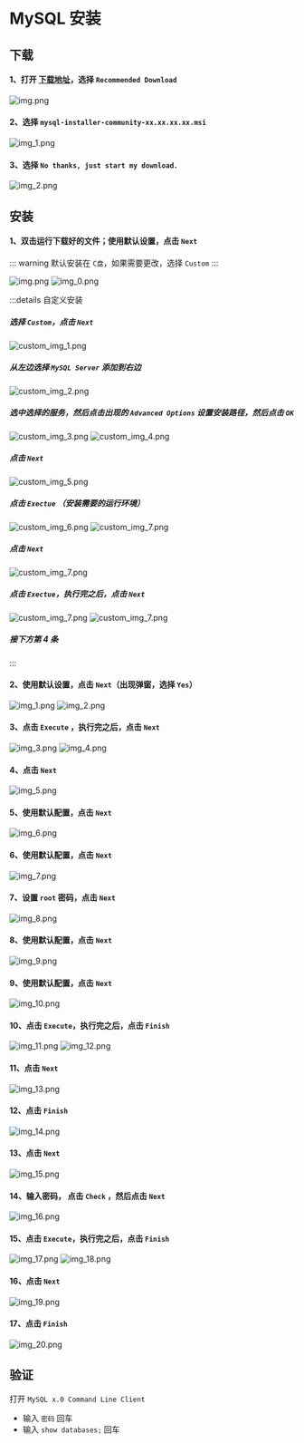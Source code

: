 # MySQL 安装

## 下载

#### 1、打开 [下载地址](https://dev.mysql.com/downloads/mysql/)，选择 `Recommended Download`

![img.png](img/mysql/download_img.png)

#### 2、选择 `mysql-installer-community-xx.xx.xx.xx.msi`

![img_1.png](img/mysql/download_img_1.png)

#### 3、选择 `No thanks, just start my download.`

![img_2.png](img/mysql/download_img_2.png)

## 安装

#### 1、双击运行下载好的文件；使用默认设置，点击 `Next`

::: warning
默认安装在 `C盘`，如果需要更改，选择 `Custom`
:::

![img.png](img/mysql/install_img.png)
![img_0.png](img/mysql/install_img_0.png)

:::details 自定义安装

##### 选择 `Custom`，点击 `Next`

![custom_img_1.png](img/mysql/custom_img_1.png)

##### 从左边选择 `MySQL Server` 添加到右边

![custom_img_2.png](img/mysql/custom_img_2.png)

##### 选中选择的服务，然后点击出现的 `Advanced Options` 设置安装路径，然后点击 `OK`

![custom_img_3.png](img/mysql/custom_img_3.png)
![custom_img_4.png](img/mysql/custom_img_4.png)

##### 点击 `Next`

![custom_img_5.png](img/mysql/custom_img_5.png)

##### 点击 `Exectue` （安装需要的运行环境）

![custom_img_6.png](img/mysql/custom_img_6.png)
![custom_img_7.png](img/mysql/custom_img_7.png)

##### 点击 `Next`

![custom_img_7.png](img/mysql/custom_img_8.png)

##### 点击 `Exectue`，执行完之后，点击 `Next`

![custom_img_7.png](img/mysql/custom_img_9.png)
![custom_img_7.png](img/mysql/custom_img_10.png)

##### 接下方第 4 条

:::

#### 2、使用默认设置，点击 `Next`（出现弹窗，选择 `Yes`）

![img_1.png](img/mysql/install_img_1.png)
![img_2.png](img/mysql/install_img_2.png)

#### 3、点击 `Execute` ，执行完之后，点击 `Next`

![img_3.png](img/mysql/install_img_3.png)
![img_4.png](img/mysql/install_img_4.png)

#### 4、点击 `Next`

![img_5.png](img/mysql/install_img_5.png)

#### 5、使用默认配置，点击 `Next`

![img_6.png](img/mysql/install_img_6.png)

#### 6、使用默认配置，点击 `Next`

![img_7.png](img/mysql/install_img_7.png)

#### 7、设置 `root` 密码，点击 `Next`

![img_8.png](img/mysql/install_img_8.png)

#### 8、使用默认配置，点击 `Next`

![img_9.png](img/mysql/install_img_9.png)

#### 9、使用默认配置，点击 `Next`

![img_10.png](img/mysql/install_img_10.png)

#### 10、点击 `Execute`，执行完之后，点击 `Finish`

![img_11.png](img/mysql/install_img_11.png)
![img_12.png](img/mysql/install_img_12.png)

#### 11、点击 `Next`

![img_13.png](img/mysql/install_img_13.png)

#### 12、点击 `Finish`

![img_14.png](img/mysql/install_img_14.png)

#### 13、点击 `Next`

![img_15.png](img/mysql/install_img_15.png)

#### 14、输入密码， 点击 `Check` ，然后点击 `Next`

![img_16.png](img/mysql/install_img_16.png)

#### 15、点击 `Execute`，执行完之后，点击 `Finish`

![img_17.png](img/mysql/install_img_17.png)
![img_18.png](img/mysql/install_img_18.png)

#### 16、点击 `Next`

![img_19.png](img/mysql/install_img_19.png)

#### 17、点击 `Finish`

![img_20.png](img/mysql/install_img_20.png)

## 验证

打开 `MySQL x.0 Command Line Client`

- 输入 `密码` 回车
- 输入 `show databases;` 回车  




